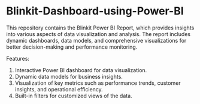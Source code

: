 # Blinkit-Dashboard-using-Power-BI

This repository contains the Blinkit Power BI Report, which provides insights into various aspects of data visualization and analysis. The report includes dynamic dashboards, data models, and comprehensive visualizations for better decision-making and performance monitoring.

Features:
1. Interactive Power BI dashboard for data visualization.
2. Dynamic data models for business insights.
3. Visualization of key metrics such as performance trends, customer insights, and operational efficiency.
4. Built-in filters for customized views of the data.


